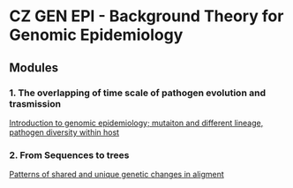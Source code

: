 # CZ GEN EPI - Background Theory for Genomic Epidemiology

## Modules

### 1. The overlapping of time scale of pathogen evolution and trasmission

[Introduction to genomic epidemiology; mutaiton and different lineage, pathogen diversity within host](https://youtu.be/gRslOFxqbB0)

### 2. From Sequences to trees

[Patterns of shared and unique genetic changes in aligment](https://youtu.be/ToZZnH_yfBQ)
